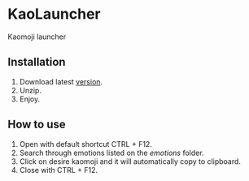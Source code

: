 <h1>KaoLauncher</h1>
<p>Kaomoji launcher</p>

<h2>Installation</h2>

1. Download latest [version](https://github.com/daraem/kaoLauncher/releases/tag/v1.0.0).
2. Unzip.
3. Enjoy.

<h2>How to use</h2>

1. Open with default shortcut CTRL + F12.
2. Search through emotions listed on the *emotions* folder.
3. Click on desire kaomoji and it will automatically copy to clipboard.
4. Close with CTRL + F12.


